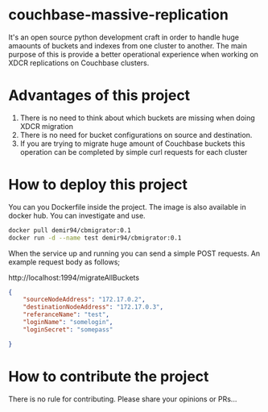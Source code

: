 # couchbase-massive-replication
It's an open source python development craft in order to handle huge amaounts of buckets and indexes from one cluster to another. The main purpose of this is provide a better operational experience when working on XDCR replications on Couchbase clusters. 

# Advantages of this project

1. There is no need to think about which buckets are missing when doing XDCR migration
2. There is no need for bucket configurations on source and destination. 
3. If you are trying to migrate huge amount of Couchbase buckets this operation can be completed by simple curl requests for each cluster

# How to deploy this project

You can you Dockerfile inside the project. The image is also available in docker hub. You can investigate and use. 

```bash
docker pull demir94/cbmigrator:0.1
docker run -d --name test demir94/cbmigrator:0.1
```

When the service up and running you can send a simple POST requests. An example request body as follows;

http://localhost:1994/migrateAllBuckets

```json
{
    "sourceNodeAddress": "172.17.0.2",
    "destinationNodeAddress": "172.17.0.3",
    "referanceName": "test",
    "loginName": "somelogin",
    "loginSecret": "somepass"

}
```

# How to contribute the project

There is no rule for contributing. Please share your opinions or PRs...

